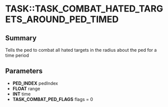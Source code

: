 # TASK::TASK_COMBAT_HATED_TARGETS_AROUND_PED_TIMED

## Summary
Tells the ped to combat all hated targets in the radius about the ped for a time period

## Parameters
* **PED_INDEX** pedIndex
* **FLOAT** range
* **INT** time
* **TASK_COMBAT_PED_FLAGS** flags = 0